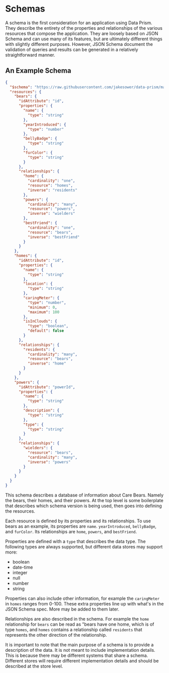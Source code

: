 # Schemas

A schema is the first consideration for an application using Data Prism. They describe the entirety of the properties and relationships of the various resources that compose the application. They are loosely based on JSON Schema and can use many of its features, but are ultimately different things with slightly different purposes. However, JSON Schema document the validation of queries and results can be generated in a relatively straightforward manner.

## An Example Schema

```json
{
  "$schema": "https://raw.githubusercontent.com/jakesower/data-prism/main/schemas/data-prism-schema.1.0.schema.json",
  "resources": {
    "bears": {
      "idAttribute": "id",
      "properties": {
        "name": {
          "type": "string"
        },
        "yearIntroduced": {
          "type": "number"
        },
        "bellyBadge": {
          "type": "string"
        },
        "furColor": {
          "type": "string"
        }
      },
      "relationships": {
        "home": {
          "cardinality": "one",
          "resource": "homes",
          "inverse": "residents"
        },
        "powers": {
          "cardinality": "many",
          "resource": "powers",
          "inverse": "wielders"
        },
        "bestFriend": {
          "cardinality": "one",
          "resource": "bears",
          "inverse": "bestFriend"
        }
      }
    },
    "homes": {
      "idAttribute": "id",
      "properties": {
        "name": {
          "type": "string"
        },
        "location": {
          "type": "string"
        },
        "caringMeter": {
          "type": "number",
          "minimum": 0,
          "maximum": 100
        },
        "isInClouds": {
          "type": "boolean",
          "default": false
        }
      },
      "relationships": {
        "residents": {
          "cardinality": "many",
          "resource": "bears",
          "inverse": "home"
        }
      }
    },
    "powers": {
      "idAttribute": "powerId",
      "properties": {
        "name": {
          "type": "string"
        },
        "description": {
          "type": "string"
        },
        "type": {
          "type": "string"
        }
      },
      "relationships": {
        "wielders": {
          "resource": "bears",
          "cardinality": "many",
          "inverse": "powers"
        }
      }
    }
  }
}
```

This schema describes a database of information about Care Bears. Namely the bears, their homes, and their powers. At the top level is some boilerplate that describes which schema version is being used, then goes into defining the resources.

Each resource is defined by its properties and its relationships. To use bears as an example, its properties are `name`. `yearIntroduced`, `bellyBadge`, and `furColor`. Its relationships are `home`, `powers`, and `bestFriend`.

Properties are defined with a `type` that describes the data type. The following types are always supported, but different data stores may support more:

- boolean
- date-time
- integer
- null
- number
- string

Properties can also include other information, for example the `caringMeter` in `homes` ranges from 0-100. These extra properties line up with what's in the JSON Schema spec. More may be added to them later.

Relationships are also described in the schema. For example the `home` relationship for `bears` can be read as "bears have one home, which is of type `homes`, and `homes` contains a relationship called `residents` that represents the other direction of the relationship.

It is important to note that the main purpose of a schema is to provide a description of the data. It is not meant to include implementation details. This is because there may be different systems that share a schema. Different stores will require different implementation details and should be described at the store level.

